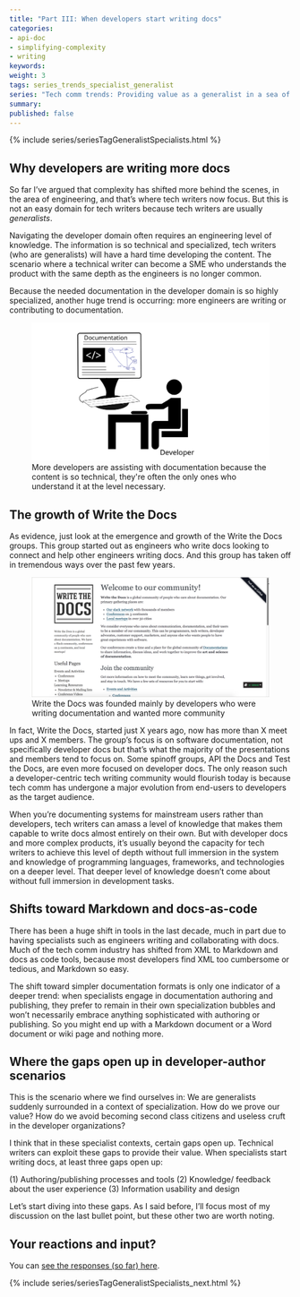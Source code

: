 ```yaml
---
title: "Part III: When developers start writing docs"
categories:
- api-doc
- simplifying-complexity
- writing
keywords:
weight: 3
tags: series_trends_specialist_generalist
series: "Tech comm trends: Providing value as a generalist in a sea of specialists"
summary:
published: false
---
```


{% include series/seriesTagGeneralistSpecialists.html %}

## Why developers are writing more docs

So far I’ve argued that complexity has shifted more behind the scenes, in the area of engineering, and that’s where tech writers now focus. But this is not an easy domain for tech writers because tech writers are usually _generalists_.

Navigating the developer domain often requires an engineering level of knowledge. The information is so technical and specialized, tech writers (who are generalists) will have a hard time developing the content. The scenario where a technical writer can become a SME who understands the product with the same depth as the engineers is no longer common.

Because the needed documentation in the developer domain is so highly specialized, another huge trend is occurring: more engineers are writing or contributing to documentation.

<figure><img src="/images/generalist_specialist_developers_writing.svg" /><figcaption>More developers are assisting with documentation because the content is so technical, they're often the only ones who understand it at the level necessary.</figcaption></figure>

## The growth of Write the Docs

As evidence, just look at the emergence and growth of the Write the Docs groups. This group started out as engineers who write docs looking to connect and help other engineers writing docs. And this group has taken off in tremendous ways over the past few years.

<figure><a href="http://www.writethedocs.org/"><img src="/images/writethedocshomepage.png"/></a><figcaption>Write the Docs was founded mainly by developers who were writing documentation and wanted more community</figcaption></figure>

In fact, Write the Docs, started just X years ago, now has more than X meet ups and X members. The group’s focus is on software documentation, not specifically developer docs but that’s what the majority of the presentations and members tend to focus on. Some spinoff groups, API the Docs and Test the Docs, are even more focused on developer docs. The only reason such a developer-centric tech writing community would flourish today is because tech comm has undergone a major evolution from end-users to developers as the target audience.

When you’re documenting systems for mainstream users rather than developers, tech writers can amass a level of knowledge that makes them capable to write docs almost entirely on their own. But with developer docs and more complex products, it’s usually beyond the capacity for tech writers to achieve this level of depth without full immersion in the system and knowledge of programming languages, frameworks, and technologies on a deeper level. That deeper level of knowledge doesn’t come about without full immersion in development tasks.

## Shifts toward Markdown and docs-as-code

There has been a huge shift in tools in the last decade, much in part due to having specialists such as engineers writing and collaborating with docs. Much of the tech comm industry has shifted from XML to Markdown and docs as code tools, because most developers find XML too cumbersome or tedious, and Markdown so easy.

The shift toward simpler documentation formats is only one indicator of a deeper trend: when specialists engage in documentation authoring and publishing, they prefer to remain in their own specialization bubbles and won’t necessarily embrace anything sophisticated with authoring or publishing. So you might end up with a Markdown document or a Word document or wiki page and nothing more.


## Where the gaps open up in developer-author scenarios

This is the scenario where we find ourselves in: We are generalists suddenly surrounded in a context of specialization. How do we prove our value? How do we avoid becoming second class citizens and useless cruft in the developer organizations?

I think that in these specialist contexts, certain gaps open up. Technical writers can exploit these gaps to provide their value. When specialists start writing docs, at least three gaps open up:

(1) Authoring/publishing processes and tools
(2) Knowledge/ feedback about the user experience
(3) Information usability and design

Let’s start diving into these gaps. As I said before, I’ll focus most of my discussion on the last bullet point, but these other two are worth noting.

## Your reactions and input?

<script>
EMBED_PARAMS = {};
EMBED_PARAMS.surveyID =6324658;
EMBED_PARAMS.domain ="//www.questionpro.com";
EMBED_PARAMS.src ="//www.questionpro.com/a/TakeSurvey?tt=TgfZZsuBvuE%3D";
EMBED_PARAMS.width ="100%";
EMBED_PARAMS.height = "750px";
EMBED_PARAMS.border = "hidden";
</script>
<div id="div_6324658"></div>
<script src="//www.questionpro.com/javascript/embedsurvey.js?version=1"></script>

You can <a target="\_blank" href="https://www.questionpro.com/t/PESayZc1s5">see the responses (so far) here</a>.

{% include series/seriesTagGeneralistSpecialists_next.html %}
